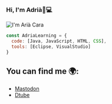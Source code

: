 ### Hi, I'm Adrià👋💻
![I'm Arià Cara](https://user-images.githubusercontent.com/102422401/160291874-a5cd1553-6324-49fd-8b27-6fd78a2e4135.png)

```js
const AdriaLearning = {
  code: [Java, JavaScript, HTML, CSS],
  tools: [Eclipse, VisualStudio]
}
```


## You can find me 🌍:
  - [Mastodon](https://mastodon.social/web/@adriaProgrammer#)
  - [Dtube](https://d.tube/c/adriacara20)
